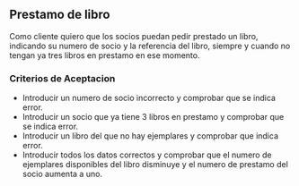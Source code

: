 ## Prestamo de libro

Como cliente quiero que los socios puedan pedir prestado un libro, indicando su numero de socio y la referencia del libro, siempre y cuando no tengan ya tres libros en prestamo en ese momento.

### Criterios de Aceptacion

- Introducir un numero de socio incorrecto y comprobar que se indica error.
- Introducir un socio que ya tiene 3 libros en prestamo y comprobar que se indica error.
- Introducir un libro del que no hay ejemplares y comprobar que indica error.
- Introducir todos los datos correctos y comprobar que el numero de ejemplares disponibles del libro disminuye y el numero de prestamo del socio aumenta a uno.
